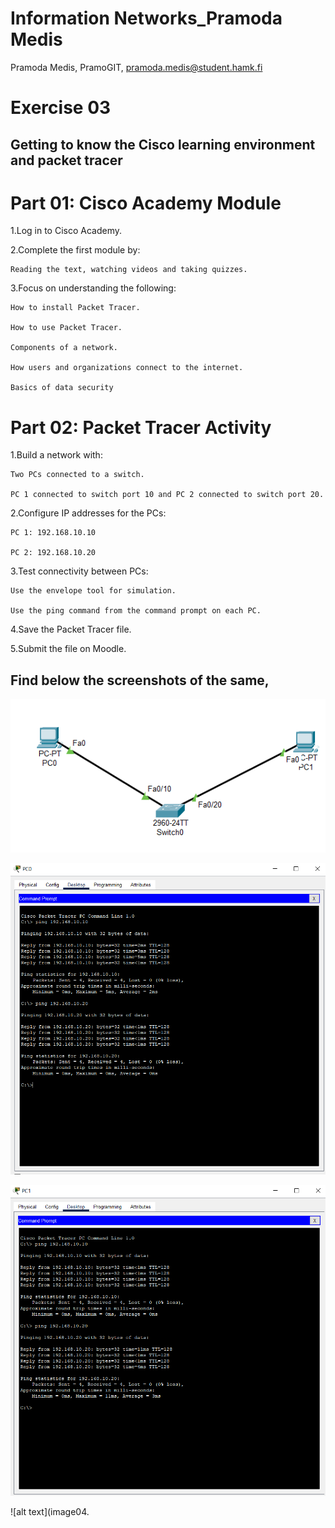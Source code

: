 # Information Networks_Pramoda Medis
 
Pramoda Medis, PramoGIT, pramoda.medis@student.hamk.fi

# Exercise 03
## Getting to know the Cisco learning environment and packet tracer


# Part 01: Cisco Academy Module
1.Log in to Cisco Academy.

2.Complete the first module by:
    
    Reading the text, watching videos and taking quizzes.

3.Focus on understanding the following:
    
    How to install Packet Tracer.
    
    How to use Packet Tracer.
    
    Components of a network.
    
    How users and organizations connect to the internet.
    
    Basics of data security
    

# Part 02: Packet Tracer Activity
1.Build a network with:
    
    Two PCs connected to a switch.
    
    PC 1 connected to switch port 10 and PC 2 connected to switch port 20.

2.Configure IP addresses for the PCs:
    
    PC 1: 192.168.10.10
    
    PC 2: 192.168.10.20

3.Test connectivity between PCs:
    
    Use the envelope tool for simulation.
    
    Use the ping command from the command prompt on each PC.

4.Save the Packet Tracer file.

5.Submit the file on Moodle.


## Find below the screenshots of the same,
![alt text](image01-1.png)

![alt text](image02-1.png)

![alt text](image03-1.png)

![alt text](image04.